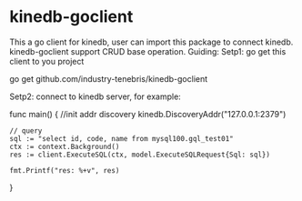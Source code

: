 # kinedb-goclient
This a go client for kinedb, user can import this package to connect kinedb. kinedb-goclient support CRUD base operation.
Guiding:
Setp1: go get this client to you project

go get github.com/industry-tenebris/kinedb-goclient

Setp2: connect to kinedb server, for example:

func main() {
	//init addr discovery
	kinedb.DiscoveryAddr("127.0.0.1:2379")

	// query
	sql := "select id, code, name from mysql100.gql_test01"
	ctx := context.Background()
	res := client.ExecuteSQL(ctx, model.ExecuteSQLRequest{Sql: sql})

	fmt.Printf("res: %+v", res)
}

